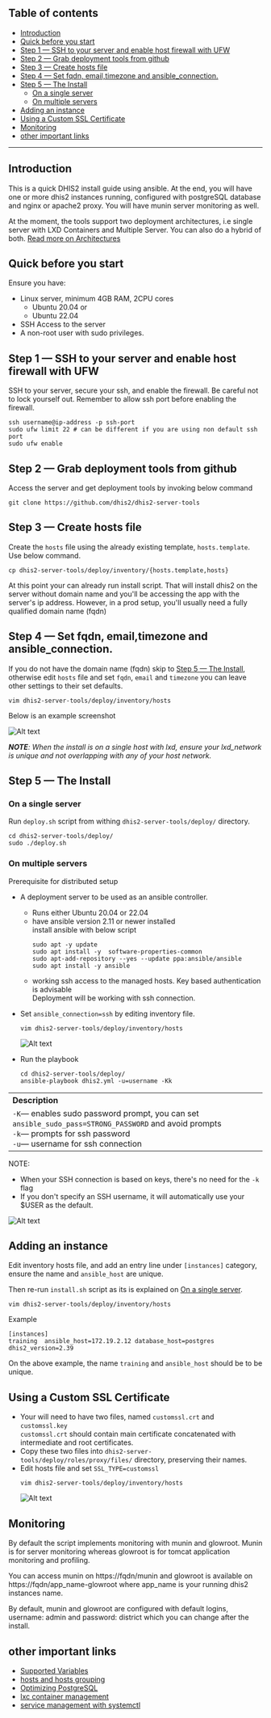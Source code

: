 Table of contents
---
<!-- vim-markdown-toc GFM -->

* [Introduction](#introduction)
* [Quick before you start](#quick-before-you-start)
* [Step 1 — SSH to your server and enable host firewall with UFW](#step-1--ssh-to-your-server-and-enable-host-firewall-with-ufw)
* [Step 2 — Grab deployment tools from github](#step-2--grab-deployment-tools-from-github)
* [Step 3 —  Create hosts file](#step-3---create-hosts-file)
* [Step 4 — Set fqdn, email,timezone and ansible_connection.](#step-4--set-fqdn-emailtimezone-and-ansible_connection)
* [Step 5 — The Install](#step-5--the-install)
	* [On a single server](#on-a-single-server)
	* [On multiple servers](#on-multiple-servers)
* [Adding an instance](#adding-an-instance)
* [Using a Custom SSL Certificate](#using-a-custom-ssl-certificate)
* [Monitoring](#monitoring)
* [other important links](#other-important-links)

<!-- vim-markdown-toc -->
---

## Introduction 

This is a quick DHIS2 install guide using ansible. At the end, you will have
one or more dhis2 instances running, configured with postgreSQL database and
nginx or apache2 proxy. You will have munin server monitoring as well. 

At the moment, the tools support two deployment architectures, i.e single
server with LXD Containers and Multiple Server. You can also do a hybrid of
both. [Read more on Architectures](./docs/Deployment-Architectures.md)

## Quick before you start
Ensure you have:
* Linux server, minimum 4GB RAM, 2CPU cores
  * Ubuntu 20.04 or
  * Ubuntu 22.04 
* SSH Access to the server
* A non-root user with sudo privileges.

## Step 1 — SSH to your server and enable host firewall with UFW
SSH to your server, secure your ssh, and enable the firewall. Be careful not to
lock yourself out. Remember to allow ssh port before enabling the firewall. 
```
ssh username@ip-address -p ssh-port
sudo ufw limit 22 # can be different if you are using non default ssh port
sudo ufw enable

```
## Step 2 — Grab deployment tools from github
Access the server and get deployment tools by invoking below command
```
git clone https://github.com/dhis2/dhis2-server-tools
```
   

## Step 3 —  Create hosts file
Create the `hosts` file using the already existing template, `hosts.template`.
Use below command. 

```
cp dhis2-server-tools/deploy/inventory/{hosts.template,hosts}
```

At this point your can already run install script. 
That will install dhis2 on the server without domain name and you'll be
accessing the app with the server's ip address. However, in a prod setup,
you'll usually need a fully qualified domain name (fqdn) 

## Step 4 — Set fqdn, email,timezone and ansible_connection.
If you do not have the domain name (fqdn) skip to  [Step 5 — The Install](#step-5--the-install), otherwise edit
`hosts` file and set `fqdn`, `email` and `timezone` you can
leave other settings to their set defaults. 

```
vim dhis2-server-tools/deploy/inventory/hosts
```
Below is an example screenshot

![Alt text](./docs/images/fqdn-mail-tz.png?raw=true "Sample Screenshot")

_**NOTE**: When the install is on a single host with lxd, ensure your
lxd_network is unique and not overlapping with any of your host network._ 

##  Step 5 — The Install
### On a single server
Run `deploy.sh` script from withing `dhis2-server-tools/deploy/` directory. 

```
cd dhis2-server-tools/deploy/
sudo ./deploy.sh
```

### On multiple servers
Prerequisite for distributed setup
* A deployment server to be used as an ansible controller. 
  * Runs either Ubuntu 20.04 or 22.04 
  * have ansible version 2.11 or newer installed<br>
    install ansible with below script
    ```
    sudo apt -y update
    sudo apt install -y  software-properties-common
    sudo apt-add-repository --yes --update ppa:ansible/ansible
    sudo apt install -y ansible
    ```
  * working ssh access to the managed hosts. Key based authentication is advisable<br> 
    Deployment will be working with ssh connection. 


* Set `ansible_connection=ssh` by editing inventory file. 
  ```
  vim dhis2-server-tools/deploy/inventory/hosts
  ```
  ![Alt text](./docs/images/ansible_connection.png?raw=true "ansible_connection")

* Run the playbook
  ```
  cd dhis2-server-tools/deploy/
  ansible-playbook dhis2.yml -u=username -Kk 
  ```
<table>
<tr>
    <th style="text-align: left; vertical-align: top;">Description</th>
  </tr> <td><code>-K</code>&#8212;</span> enables sudo password prompt, you can set <code>ansible_sudo_pass=STRONG_PASSWORD</code> and avoid prompts<br><code>-k</code><span>&#8212;</span> prompts for ssh password <br><code>-u</code><span>&#8212;</span> username for ssh connection </td> </tr>
</table>

NOTE:
* When your SSH connection is based on keys, there's no need for the `-k` flag
* If you don't specify an SSH username, it will automatically use your $USER as the default.

![Alt text](./docs/images/distributed-architecture.png?raw=true "Distributed")
<!-- ## Step 6 — Accessing the instances -->
<!-- You can access the instance with your configured ip address, --> 
<!-- * https://yourdomain/instance-name - to access the instance --> 
<!-- * https://yourdoomain/instance-glowrtoot to access glowroot -->
<!-- * https://yourdomain/munin	  - to access munin monitoring tool --> 
## Adding an instance 
Edit inventory hosts file, and add an entry line under `[instances]` category,
ensure the name and `ansible_host` are unique. 

Then re-run `install.sh` script as its is explained on [On a single server](#on-a-single-server). 

```
vim dhis2-server-tools/deploy/inventory/hosts 
```

Example
```
[instances]
training  ansible_host=172.19.2.12 database_host=postgres  dhis2_version=2.39
```
On the above example,  the name `training` and `ansible_host`  should be  to be unique. 

## Using a Custom SSL Certificate 

* Your will need to have two files, named  `customssl.crt` and `customssl.key` <br>
  `customssl.crt` should contain main certificate concatenated with intermediate and
   root certificates.
*  Copy these two files into `dhis2-server-tools/deploy/roles/proxy/files/` directory, preserving their names.
* Edit hosts file and set `SSL_TYPE=customssl`
  ```
  vim dhis2-server-tools/deploy/inventory/hosts
  ```
  ![Alt text](./docs/images/ssl_type.png?raw=true "customssl")
## Monitoring
By default the script implements monitoring with munin and glowroot. Munin is
for server monitoring whereas glowroot is for tomcat application monitoring and profiling.  

You can access munin on https://fqdn/munin and glowroot is available on
https://fqdn/app_name-glowroot where app_name is your running dhis2
instances name. 

By default, munin and glowroot are configured with default logins, username:
admin and password: district which you can change after the install. 

## other important links 
- [Supported Variables ](./docs/Variables.md)
- [hosts and hosts grouping ](./docs/Inventory-Host-File.md)
- [Optimizing PostgreSQL](./docs/Optimizing-PostgreSQL.md)
- [lxc container management](./docs/Basic-LXC-container-Management.md)
- [service management with systemctl](./docs/Systemd-Service-Management.md)
